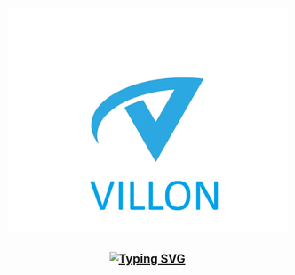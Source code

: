 <h1 align="center">
  <img src="https://github.com/EmpirePlayer/villon_rp/blob/main/VILLON_LOGO.png">
  <h2 align="center">
    <a href="https://git.io/typing-svg"><img src="                         https://readme-typing-svg.demolab.com?font=Fira+Code&pause=1000&width=435&lines=Villon+Role+Play" alt="Typing SVG" /></a>
  </h2>
</h1>


